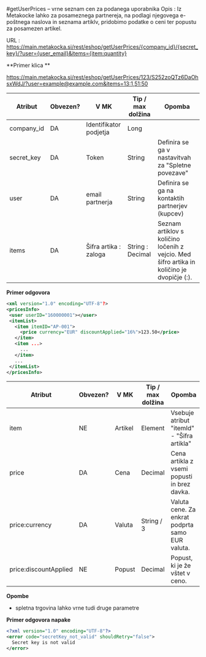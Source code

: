 #getUserPrices – vrne seznam cen za podanega uporabnika
Opis : Iz Metakocke lahko za posameznega partnereja, na podlagi njegovega e-poštnega naslova in seznama artiklv, pridobimo podatke o ceni ter popustu za posamezen artikel.


URL : https://main.metakocka.si/rest/eshop/getUserPrices/{company_id}/{secret_key}/?user={user_email}&items={item:quantity}

**Primer klica **

https://main.metakocka.si/rest/eshop/getUserPrices/123/S252zoQTz6DaOhsxWdJ/?user=example@example.com&items=13:1,51:50

| Atribut | Obvezen? | V MK | Tip / max dolžina | Opomba |
| ------- | -------- | ---- | ----------------- | ------ |
| company_id | DA | Identifikator podjetja | Long | 
| secret_key | DA | Token | String | Definira se ga v nastavitvah za "Spletne povezave"
| user | DA | email partnerja | String | Definira se ga na kontaktih partnerjev (kupcev)
| items | DA | Šifra artika : zaloga | String : Decimal | Seznam artiklov s količino ločenih z vejcio. Med šifro artika in količino je dvopičje (:).



**Primer odgovora**
```xml
<xml version="1.0" encoding="UTF-8"?>
<pricesInfo>
 <user userID="160000001"></user>
 <itemList>
   <item itemID="AP-001">
     <price currency="EUR" discountApplied="16%">123.50</price>
   </item>
   <item ...>
     ...
   </item>
   ...
 </itemList>
</pricesInfo>
```


| Atribut | Obvezen? | V MK | Tip / max dolžina | Opomba |
| ------- | -------- | ---- | ----------------- | ------ |
| item | NE | Artikel | Element | Vsebuje atribut "itemId" - "Šifra artikla"
| price | DA | Cena | Decimal | Cena artikla z vsemi popusti in brez davka.
| price:currency | DA | Valuta | String / 3 | Valuta cene. Za enkrat podprta samo EUR valuta.
| price:discountApplied | NE | Popust | Decimal | Popust, ki je že vštet v ceno.

**Opombe**
- spletna trgovina lahko vrne tudi druge parametre


**Primer odgovora napake**
```xml
<?xml version="1.0" encoding="UTF-8"?>
<error code="secretKey_not_valid" shouldRetry="false">
  Secret key is not valid
</error>
```
